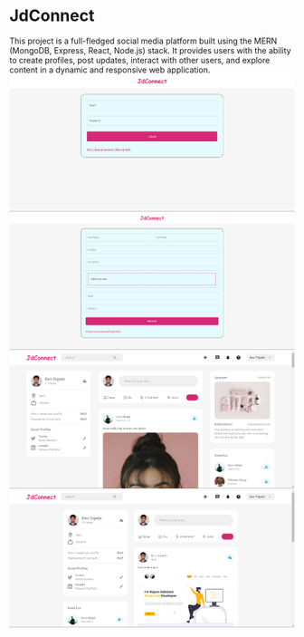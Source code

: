 # JdConnect
This project is a full-fledged social media platform built using the MERN (MongoDB, Express, React, Node.js) stack. 
It provides users with the ability to create profiles, post updates, interact with other users, and explore content in a dynamic and responsive web application.
<img src = "client/ScreenShots/1.png">
<img src = "client/ScreenShots/2.png">
<img src = "client/ScreenShots/3.png">
<img src = "client/ScreenShots/4.png">
